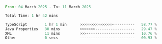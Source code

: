 <!--START_SECTION:waka-->

```rust
From: 04 March 2025 - To: 11 March 2025

Total Time: 1 hr 42 mins

TypeScript        1 hr 1 min      >>>>>>>>>>>>>>>----------   58.77 %
Java Properties   30 mins         >>>>>>>------------------   29.47 %
XML               11 mins         >>>----------------------   10.76 %
Other             0 secs          -------------------------   00.93 %
```

<!--END_SECTION:waka-->

